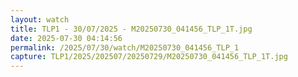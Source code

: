 ```yaml
---
layout: watch
title: TLP1 - 30/07/2025 - M20250730_041456_TLP_1T.jpg
date: 2025-07-30 04:14:56
permalink: /2025/07/30/watch/M20250730_041456_TLP_1
capture: TLP1/2025/202507/20250729/M20250730_041456_TLP_1T.jpg
---
```


